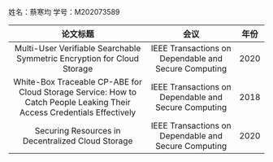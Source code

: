 姓名：蔡寒均
学号：M202073589

|论文标题|会议|年份|
|:---:|:---:|:---:|
| Multi-User Verifiable Searchable Symmetric Encryption for Cloud Storage | IEEE Transactions on Dependable and Secure Computing | 2020 |
| White-Box Traceable CP-ABE for Cloud Storage Service: How to Catch People Leaking Their Access Credentials Effectively | IEEE Transactions on Dependable and Secure Computing | 2018 |
| Securing Resources in Decentralized Cloud Storage | IEEE Transactions on Dependable and Secure Computing | 2020 |
